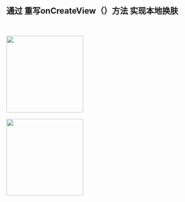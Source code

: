 通过 重写onCreateView（）方法 实现本地换肤
----
<br><br> <img width="200px" style="max-width:100%;" src="https://github.com/longer96/Skinl/blob/master/images/1.png"/>
<br><br> <img width="200px" style="max-width:100%;" src="https://github.com/longer96/Skinblob/master/images/2.png"/>